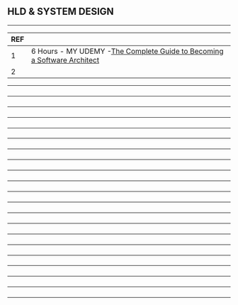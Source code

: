 ## HLD & SYSTEM DESIGN 


---------------------------------------------
| REF | |
| - | - |
| 1 | 6 Hours - MY UDEMY -[The Complete Guide to Becoming a Software Architect](https://www.udemy.com/course/the-complete-guide-to-becoming-a-software-architect/l) |
| 2 | 
---------------------------------------------
### 

---------------------------------------------
### 

---------------------------------------------
### 

---------------------------------------------
### 

---------------------------------------------
### 

---------------------------------------------
### 

---------------------------------------------
### 

---------------------------------------------
### 

---------------------------------------------
### 

---------------------------------------------
### 

---------------------------------------------
### 

---------------------------------------------
### 

---------------------------------------------
### 

---------------------------------------------
### 

---------------------------------------------
### 

---------------------------------------------
### 

---------------------------------------------
### 

---------------------------------------------
### 

---------------------------------------------
### 

---------------------------------------------
### 

---------------------------------------------
